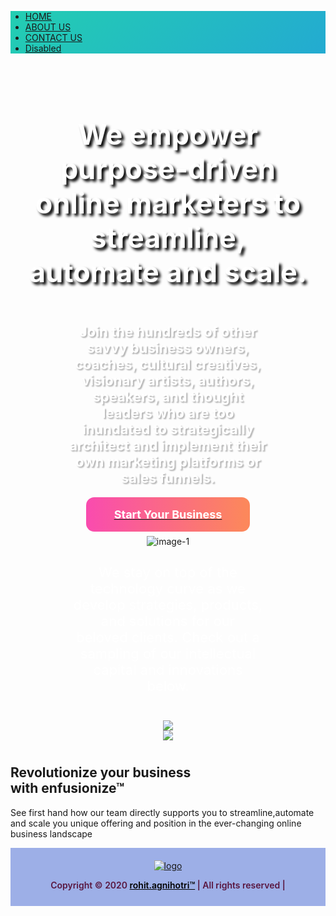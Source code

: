 <html>
  <head>
<meta charset="utf-8">
  <meta name="viewport" content="width=device-width, initial-scale=1">
  <link rel="stylesheet" href="https://maxcdn.bootstrapcdn.com/bootstrap/4.4.1/css/bootstrap.min.css">
  <script src="https://ajax.googleapis.com/ajax/libs/jquery/3.4.1/jquery.min.js"></script>
  <script src="https://cdnjs.cloudflare.com/ajax/libs/popper.js/1.16.0/umd/popper.min.js"></script>
  <script src="https://maxcdn.bootstrapcdn.com/bootstrap/4.4.1/js/bootstrap.min.js"></script>
<script src="https://kit.fontawesome.com/6e86cd867d.js" crossorigin="anonymous"></script>
<!-- Global site tag (gtag.js) - Google Analytics -->
<script async src="https://www.googletagmanager.com/gtag/js?id=UA-157367028-1"></script>
<script>
  window.dataLayer = window.dataLayer || [];
  function gtag(){dataLayer.push(arguments);}
  gtag('js', new Date());

  gtag('config', 'UA-157367028-1');
</script>
<style type="text/css">
ul li {
    list-style-image: none !important;
}
header {
    margin: 0px !important;
}
section#downloads {
    display: none;
}
.container {
    width: 100%;
    max-width: 100% !important;
}
.bg-light {
    width: 100%;
    background: linear-gradient(-45deg, #EE7752, #E73C7E, #23A6D5, #23D5AB);
    background-size: 400% 400%;
    -webkit-animation: Gradient 15s ease infinite !important;
    -moz-animation: Gradient 15s ease infinite !important;
    animation: Gradient 15s ease infinite !important;
}	
@-webkit-keyframes Gradient {
0% {
background-position: 0% 50%
}
50% {
background-position: 100% 50%
}
100% {
background-position: 0% 50%
}
}

@-moz-keyframes Gradient {
0% {
background-position: 0% 50%
}
50% {
background-position: 100% 50%
}
100% {
background-position: 0% 50%
}
}

@keyframes Gradient {
0% {background-position: 0% 50%;}
50% {background-position: 100% 50%;}
100% {
background-position: 0% 50%
}
}
.banner{    
    background-repeat: no-repeat;
    background-image: url(//enfusionize.com/wp-content/uploads/2019/07/IMG-BANNER.jpg);
    background-size: cover;
    background-position: center top;
    padding: 5% 0 2%;
}
.clearfix.main-content__section {
    padding: 0px;
}
.banner-row h3 {
    text-align: center;
    font-size: 45px !important;
    font-weight: bold !important;
    color: #ffffff;
    text-shadow: 4px 4px 4px rgba(0,0,0,1.3) !important;
    padding: 0px 5%;
}
.banner-row p {
    font-size: 22px !important;
    text-align: center;
    color: #ffffff;
    padding: 2% 18%;
    font-weight: bold;
    text-shadow: 2px 2px 2px rgba(0,0,0,0.3) !important;
}
.p-tag{
    font-size: 22px;
    padding-top: 2%;
    color: #ffffff;
  }
.button {
    width: 100%;
}
.drop-icon {
    width: 100%;
}
.banner-row {
    text-align: center;
}
.banner-row .use-ajax {
    background: -webkit-linear-gradient(179deg,#f94baf 0,#fc885b 51%,#f94baf);
    background-size: 200% auto;
    transition: all .4s ease-in-out;
    padding: 17px calc(12px * 3.75);
    font-size: 18px;
    font-weight: bold;
    color: #ffffff;
    border-radius: 13px;
    line-height: 1.5;
    border: none;
    margin-top: 18px;
    text-decoration: none;
}
.banner-row .use-ajax:hover { 
    background-position: 100%;
}
.drop-icon i.fas.fa-angle-down {
    font-size: 50px;
    margin-top: 5%;
}
.center{
    text-align: center;
    padding: 2% 20%;
}
footer {
    background: #9dafe7;
    padding: 20px 0 11px;
    float: none;
    width: 100%;
    text-align: center;
}
.footer-container p {
    color: #591740;
    font-weight: 600;
}
a.azul {
    color: #000000;
}
.upper-footer {
    background-image: url(https://www.enfusionize.com/wp-content/uploads/2019/07/optin-banner.png)!important;
}

@media only screen and (max-width: 768px) {
.banner-row h3 {
    font-size: 18px !important;
	}
.banner-row p {
    font-size: 14px !important;
    padding: 2% 16% !important;
	}
.p-tag{
    font-size: 16px !important;
    padding-top: 0% !important;
  }
}

@media (min-width: 1200px){
.container {
    width: 100%;
}
}
</style>
  </head>
<body>

<div id="google_translate_element"></div>
<script type="text/javascript">
function googleTranslateElementInit() {
  new google.translate.TranslateElement({pageLanguage: 'en'}, 'google_translate_element');
}
</script>
<script type="text/javascript" src="//translate.google.com/translate_a/element.js?cb=googleTranslateElementInit"></script>

<!---------NAVBAR START---------->
<nav class="navbar navbar-expand-sm bg-light navbar-light">
  <ul class="navbar-nav">
    <li class="nav-item active">
      <a class="nav-link" href="#">HOME</a>
    </li>
    <li class="nav-item">
      <a class="nav-link" href="#">ABOUT US</a>
    </li>
    <li class="nav-item">
      <a class="nav-link" href="#">CONTACT US</a>
    </li>
    <li class="nav-item">
      <a class="nav-link disabled" href="#">Disabled</a>
    </li>
  </ul>
</nav>
<!---------NAVBAR END---------->

<!----------BANNER START--------->
<div class="container banner">
<div class="row banner-row">
<h3>We empower purpose-driven online marketers to streamline, automate and scale.</h3>

<p>Join the hundreds of other savvy business owners, coaches, cultural creatives, visionary artists, authors, speakers, and thought leaders who are too inundated to strategically architect and implement their own marketing platforms or sales funnels.</p>

<div class="button"><a href="#"><span class="use-ajax">Start Your Business</span></a></div>
<div class="drop-icon"><a href="#drop-second"><i class="fas fa-angle-down"></i></a></div>
</div>
</div>

<div class="container second">
<div id ="drop-second" class="row second-row">
<div class="center"><img alt="image-1" src="//enfusionize.com/wp-content/uploads/2019/07/text-img3.png" />
<p class="opensans_light p-tag">We stay on top of the technology curve as we develop strategies, products, and solutions for our beloved clients. Check out a sampling of our intellectual capital and innovations below.</p>
</div>
</div>

<div class="center">
<div class="third-row"><img src="//enfusionize.com/wp-content/uploads/2019/07/text-img2.png" /></div>

<div class="fourth-row"><img class="mapp-img" src="//enfusionize.com/wp-content/uploads/2019/06/MAPP-Hires.png" /></div>
</div>
</div>
<div class="upper-footer">
	<div class="row col-md-12">
	    <div class="text_inner"><h2>Revolutionize your business<br> with enfusionize™</h2>
<p>See first hand how our team directly supports you to streamline,automate and scale you unique offering and position in the ever-changing online business landscape</p>
	</div>
<div class="col-md-12 pulsefoot">
<a href="/about-us/careers/"><span class="et_pb_image_wrap "><img src="https://enfusionize.com/wp-content/themes/enfusionize/img/join-us-click-here.png" alt="" title=""></span></a>
     </div>	
   </div> <!-- row -->
</div>
<footer>
<div class="container footer-container">
    <div class="row">
       <div class="col-md-6 col-sm-6 col-xs-12">
            <a href="#"><img src="https://www.enfusionize.com/wp-content/uploads/2019/07/new-enfusionize/logo.png" class="logo-head" alt="logo"></a>
       </div>
<div class="col-md-6 col-sm-6 col-xs-12">
<p>Copyright © 2020 <a href="#" class="azul">rohit.agnihotri™</a> | All rights reserved |</p>
      </div>
    </div>
</div>
</footer>
</body>
</html>

